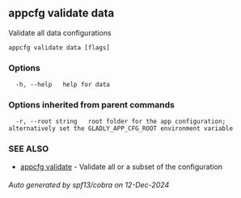 ## appcfg validate data

Validate all data configurations

```
appcfg validate data [flags]
```

### Options

```
  -h, --help   help for data
```

### Options inherited from parent commands

```
  -r, --root string   root folder for the app configuration; alternatively set the GLADLY_APP_CFG_ROOT environment variable
```

### SEE ALSO

* [appcfg validate](appcfg_validate.md)	 - Validate all or a subset of the configuration

###### Auto generated by spf13/cobra on 12-Dec-2024
